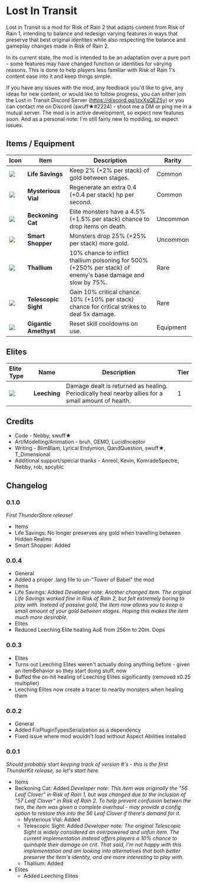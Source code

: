 # Lost In Transit
Lost in Transit is a mod for Risk of Rain 2 that adapts content from Risk of Rain 1, intending to balance and redesign varying features in ways that preserve that best original identites while also respecting the balance and gameplay changes made in Risk of Rain 2.

In its current state, the mod is intended to be an adaptation over a pure port - some features may have changed function or identities for varying reasons. This is done to help players less familiar with Risk of Rain 1's content ease into it and keep things simple. 

If you have any issues with the mod, any feedback you'd like to give, any ideas for new content, or would like to follow progress, you can either join the Lost in Transit Discord Server (https://discord.gg/jzxXsQEZ5y) or you can contact me on Discord (swuff★#2224) - shoot me a DM or ping me in a mutual server. The mod is in active development, so expect new features soon. And as a personal note: I'm still fairly new to modding, so expect issues. 

## Items / Equipment

| Icon | Item | Description | Rarity |
|:-|-|------|-|
|![](https://i.imgur.com/Vqj1kyK.png) | **Life Savings** | Keep 2% (+2% per stack) of gold between stages. | Common |
|![](https://i.imgur.com/0JpFYMD.png) | **Mysterious Vial** | Regenerate an extra 0.4 (+0.4 per stack) hp per second. | Common |
|![](https://i.imgur.com/zTCttJR.png) | **Beckoning Cat** | Elite monsters have a 4.5% (+1.5% per stack) chance to drop items on death. | Uncommon |
|![](https://i.imgur.com/4qpaGr0.png) | **Smart Shopper** | Monsters drop 25% (+25% per stack) more gold. | Uncommon |
|![](https://i.imgur.com/16yqiHX.png) | **Thallium** | 10% chance to inflict thallium poisoning for 500% (+250% per stack) of enemy's base damage and slow by 75%. | Rare |
|![](https://i.imgur.com/xmQADqk.png) | **Telescopic Sight** | Gain 10% critical chance. 10% (+10% per stack) chance for critical strikes to deal 5x damage. | Rare |
|![](https://i.imgur.com/27uyOZz.png) | **Gigantic Amethyst** | Reset skill cooldowns on use. | Equipment |

## Elites

| Elite Type | Name | Description | Tier |
|:-|-|------|-|
|![](https://i.imgur.com/CubhqEH.png) | **Leeching** | Damage dealt is returned as healing. Periodically heal nearby allies for a small amount of health. | 1 |

## Credits
* Code - Nebby, swuff★
* Art/Modelling/Animation -  bruh, GEMO, LucidInceptor
* Writing - BlimBlam, Lyrical Endymion, QandQuestion, swuff★, T_Dimensional
* Additional support/special thanks - Anreol, Kevin, KomradeSpectre, Nebby, rob, xpcybic

## Changelog

### 0.1.0
*First ThunderStore release!*
* Items
 * Life Savings: No longer preserves any gold when travelling between Hidden Realms
 * Smart Shopper: Added

### 0.0.4
* General
 * Added a proper .lang file to un-"Tower of Babel" the mod
* Items
 * Life Savings: Added
  *Developer note: Another changed item. The original Life Savings worked fine in Risk of Rain 2, but felt extremely boring to play with. Instead of passive gold, the item now allows you to keep a small amount of your gold between stages. Hoping this makes the item much more desirable.*
* Elites
 * Reduced Leeching Elite healing AoE from 256m to 20m. Oops

### 0.0.3
* Elites
 * Turns out Leeching Elites weren't actually doing anything before - given an itemBehavior so they start doing stuff, now
 * Buffed the on-hit healing of Leeching Elites significantly (removed x0.25 multiplier)
 * Leeching Elites now create a tracer to nearby monsters when healing them

### 0.0.2
* General
 * Added FixPluginTypesSerialzation as a dependency
 * Fixed issue where mod wouldn't load without Aspect Abilities installed

### 0.0.1
*Should probably start keeping track of version #'s - this is the first ThunderKit release, so let's start here.*
* Items
 * Beckoning Cat: Added
	 *Developer note: This item was originally the "56 Leaf Clover" in Risk of Rain 1, but was changed due to the inclusion of "57 Leaf Clover" in Risk of Rain 2. To help prevent confusion betwen the two, the item was given a complete overhaul - may provide a config option to restore this into the 56 Leaf Clover if there's demand for it.*
	* Mysterious Vial: Added
	* Telescopic Sight: Added
 	*Developer note: The original Telescopic Sight is widely considered an overpowered and unfun item. The current implementation instead offers players a 10% chance to quintuple their damage on crit. That said, I'm not happy with this implementation and am looking into alternatives that both better preserve the item's identity, and are more interesting to play with.*
	* Thallium: Added
* Elites
	* Added Leeching Elites
